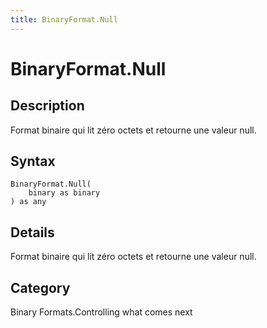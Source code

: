 ```yaml
---
title: BinaryFormat.Null
---
```


# BinaryFormat.Null


## Description

Format binaire qui lit zéro octets et retourne une valeur null.


## Syntax

```powerquery
BinaryFormat.Null(
    binary as binary
) as any
```


## Details

Format binaire qui lit zéro octets et retourne une valeur null.



## Category
Binary Formats.Controlling what comes next
